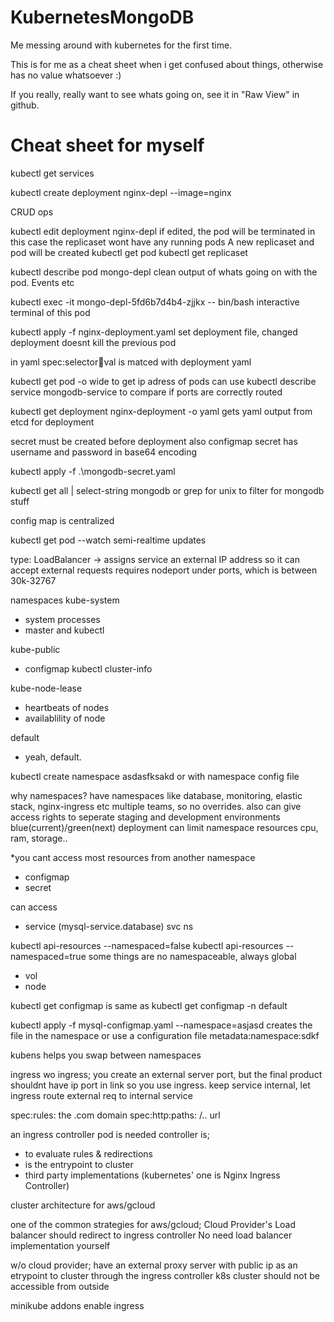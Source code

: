 # KubernetesMongoDB

Me messing around with kubernetes for the first time.

This is for me as a cheat sheet when i get confused about things, otherwise has no value whatsoever :)

If you really, really want to see whats going on, see it in "Raw View" in github.

# Cheat sheet for myself

kubectl get services

kubectl create deployment nginx-depl --image=nginx

CRUD ops

kubectl edit deployment nginx-depl
if edited, the pod will be terminated
in this case the replicaset wont have any running pods
A new replicaset and pod will be created
kubectl get pod
kubectl get replicaset

kubectl describe pod mongo-depl
clean output of whats going on with the pod. Events etc

kubectl exec -it mongo-depl-5fd6b7d4b4-zjjkx -- bin/bash
interactive terminal of this pod

kubectl apply -f nginx-deployment.yaml
set deployment file, changed deployment doesnt kill the previous pod


in yaml
spec:selector:key:val
is matced with deployment yaml

kubectl get pod -o wide
to get ip adress of pods
can use
kubectl describe service mongodb-service
to compare if ports are correctly routed


kubectl get deployment nginx-deployment -o yaml
gets yaml output from etcd for deployment

secret must be created before deployment also configmap
secret has username and password in base64 encoding

kubectl apply -f .\mongodb-secret.yaml

kubectl get all | select-string mongodb
or grep for unix to filter for mongodb stuff

config map is centralized

kubectl get pod --watch
semi-realtime updates

type: LoadBalancer -> assigns service an external IP address so it can accept external requests
requires nodeport under ports, which is between 30k-32767


namespaces
kube-system
- system processes
- master and kubectl

kube-public
- configmap
kubectl cluster-info

kube-node-lease
- heartbeats of nodes
- availablility of node

default
- yeah, default.

kubectl create namespace asdasfksakd
or with namespace config file

why namespaces?
have namespaces like database, monitoring, elastic stack, nginx-ingress etc
multiple teams, so no overrides. also can give access rights
to seperate staging and development environments
blue(current)/green(next) deployment
can limit namespace resources cpu, ram, storage..

*you cant access most resources from another namespace
- configmap
- secret

can access
- service (mysql-service.database)
				svc			ns

kubectl api-resources --namespaced=false
kubectl api-resources --namespaced=true
some things are no namespaceable, always global
- vol
- node

kubectl get configmap
is same as
kubectl get configmap -n default


kubectl apply -f mysql-configmap.yaml --namespace=asjasd creates the file in the namespace
or use a configuration file metadata:namespace:sdkf

kubens helps you swap between namespaces


ingress
wo ingress; you create an external server port, but the final product shouldnt have ip port in link
so you use ingress.
keep service internal, let ingress route external req to internal service

spec:rules: the .com domain
spec:http:paths: /.. url

an ingress controller pod is needed
controller is;
- to evaluate rules & redirections
- is the entrypoint to cluster
- third party implementations (kubernetes' one is Nginx Ingress Controller)

cluster architecture
for aws/gcloud

one of the common strategies for aws/gcloud;
Cloud Provider's Load balancer should redirect to ingress controller
No need load balancer implementation yourself

w/o cloud provider;
have an external proxy server with public ip as an etrypoint to cluster through the ingress controller
k8s cluster should not be accessible from outside

minikube addons enable ingress
